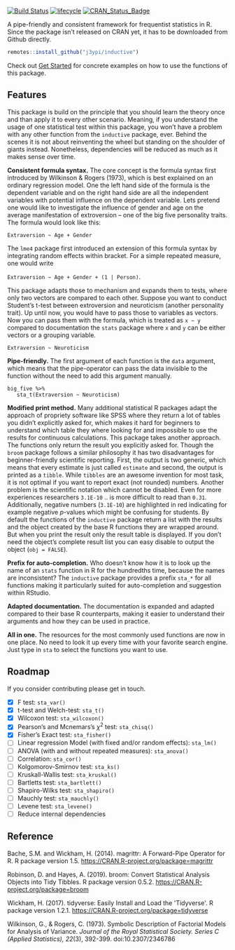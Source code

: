 <!-- badges: start -->

[![Build Status](https://travis-ci.org/j3ypi/inductive.svg?branch=master)](https://travis-ci.org/j3ypi/inductive) [![lifecycle](https://img.shields.io/badge/lifecycle-experimental-orange.svg)](https://www.tidyverse.org/lifecycle/#experimental) [![CRAN_Status_Badge](https://www.r-pkg.org/badges/version/inductive)](https://cran.r-project.org/package=inductive)

<!-- badges: end -->

A pipe-friendly and consistent framework for frequentist statistics in R. Since the package isn’t released on CRAN yet, it has to be downloaded from Github directly.

```R
remotes::install_github("j3ypi/inductive")
```

Check out [Get Started](https://j3ypi.github.io/inductive/articles/getstarted.html) for concrete examples on how to use the functions of this package. 

## Features 

This package is build on the principle that you should learn the theory once and than apply it to every other scenario. Meaning, if you understand the usage of one statistical test within this package, you won’t have a problem with any other function from the `inductive` package, ever. Behind the scenes it is not about reinventing the wheel but standing on the shoulder of giants instead. Nonetheless, dependencies will be reduced as much as it makes sense over time. 

**Consistent formula syntax.** The core concept is the formula syntax first introduced by Wilkinson & Rogers (1973), which is best explained on an ordinary regression model. One the left hand side of the formula is the dependent variable and on the right hand side are all the independent variables with potential influence on the dependent variable. Lets pretend one would like to investigate the influence of gender and age on the average manifestation of extroversion – one of the big five personality traits. The formula would look like this:

`Extraversion ~ Age + Gender`

The `lme4` package first introduced an extension of this formula syntax by integrating random effects within bracket. For a simple repeated measure, one would write 

`Extraversion ~ Age + Gender + (1 | Person)`. 

This package adapts those to mechanism and expands them to tests, where only two vectors are compared to each other. Suppose you want to conduct Student’s t-test between extroversion and neuroticism (another personality trait). Up until now, you would have to pass those to variables as vectors. Now you can pass them with the formula, which is treated as `x ~ y` compared to documentation the `stats` package where `x` and `y` can be either vectors or a grouping variable. 

`Extraversion ~ Neuroticism`

**Pipe-friendly.** The first argument of each function is the `data` argument, which means that the pipe-operator can pass the data invisible to the function without the need to add this argument manually. 

```{r}
big_five %>%
   sta_t(Extraversion ~ Neuroticism)
```

**Modified print method.** Many additional statistical R packages adapt the approach of propriety software like SPSS where they return a lot of tables you didn’t explicitly asked for, which makes it hard for beginners to understand which table they where looking for and impossible to use the results for continuous calculations. This package takes another approach. The functions only return the result you explicitly asked for. Though the `broom` package follows a similar philosophy it has two disadvantages for beginner-friendly scientific reporting. First, the output is two generic, which means that every estimate is just called `estimate` and second, the output is printed as a `tibble`. While `tibbles` are an awesome invention for most task, it is not optimal if you want to report exact (not rounded) numbers. Another problem is the scientific notation which cannot be disabled. Even for more experiences researchers `3.1E-10` .. is more difficult to read than `0.31`. Additionally, negative numbers (`3.1E-10`) are highlighted in red indicating for example negative *p*-values which might be confusing for students. By default the functions of the `inductive` package return a list with the results and the object created by the base R functions they are wrapped around. But when you print the result only the result table is displayed. If you don’t need the object’s complete result list you can easy disable to output the object (`obj = FALSE`).

**Prefix for auto-completion.** Who doesn’t know how it is to look up the name of an `stats` function in R for the hundredths time, because the names are inconsistent? The `inductive` package provides a prefix `sta_*` for all functions making it particularly suited for auto-completion and suggestion within RStudio.

**Adapted documentation.** The documentation is expanded and adapted compared to their base R counterparts, making it easier to understand their arguments and how they can be used in practice. 

**All in one.** The resources for the most commonly used functions are now in one place. No need to look it up every time with your favorite search engine. Just type in `sta` to select the functions you want to use.

## Roadmap

If you consider contributing please get in touch. 

- [x] F test: `sta_var()` 
- [x] t-test and Welch-test: `sta_t()`
- [x] Wilcoxon test: `sta_wilcoxon()`
- [x] Pearson’s and Mcnemars’s $\chi^2$ test: `sta_chisq()`
- [x] Fisher’s Exact test: `sta_fisher()` 
- [ ] Linear regression Model (with fixed and/or random effects): `sta_lm()` 
- [ ] ANOVA (with and without repeated measures): `sta_anova()` 
- [ ] Correlation: `sta_cor()`
- [ ] Kolgomorov-Smirnov test: `sta_ks()`
- [ ] Kruskall-Wallis test: `sta_kruskal()`
- [ ] Bartletts test: `sta_bartlett()`
- [ ] Shapiro-Wilks test: `sta_shapiro()`
- [ ] Mauchly test: `sta_mauchly()`
- [ ] Levene test: `sta_levene()`
- [ ] Reduce internal dependencies

## Reference

Bache, S.M. and Wickham, H. (2014). magrittr: A Forward-Pipe Operator for R. R package version 1.5. https://CRAN.R-project.org/package=magrittr

Robinson, D. and Hayes, A. (2019). broom: Convert Statistical Analysis Objects into Tidy Tibbles. R package version 0.5.2. https://CRAN.R-project.org/package=broom

Wickham, H. (2017). tidyverse: Easily Install and Load the 'Tidyverse'. R package version 1.2.1. https://CRAN.R-project.org/package=tidyverse

Wilkinson, G., & Rogers, C. (1973). Symbolic Description of Factorial Models for Analysis of Variance. *Journal of the Royal Statistical Society. Series C (Applied Statistics),* *22*(3), 392-399. doi:10.2307/2346786

